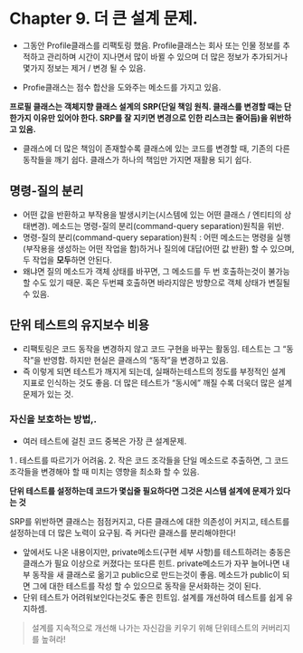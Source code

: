 # Chapter 9. 더 큰 설계 문제.

- 그동안 Profile클래스를 리팩토링 했음. Profile클래스는 회사 또는 인물 정보를 추적하고 관리하며 시간이 지나면서 많이 바뀔 수 있으며 더 많은 정보가 추가되거나 몇가지 정보는 제거 / 변경 될 수 있음.

- Profie클래스는 점수 합산을 도와주는 메소드를 가지고 있음. 

**프로필 클래스는 객체지향 클래스 설계의 SRP(단일 책임 원칙. 클래스를 변경할 때는 단 한가지 이유만 있어야 한다. SRP를 잘 지키면 변경으로 인한 리스크는 줄어듬)을 위반하고 있음.**

- 클래스에 더 많은 책임이 존재할수록 클래스에 있는 코드를 변경할 때, 기존의 다른 동작들을 깨기 쉽다. 클래스가 하나의 책임만 가지면 재활용 되기 쉽다.

## 명령-질의 분리

- 어떤 값을 반환하고 부작용을 발생시키는(시스템에 있는 어떤 클래스 / 엔티티의 상태변경). 메소드는 명령-질의 분리(command-query separation)원칙을 위반.
- 명령-질의 분리(command-query separation)원칙 : 어떤 메소드는 명령을 실행(부작용을 생성하는 어떤 작업을 함)하거나 질의에 대답(어떤 값 반환) 할 수 있으며, 두 작업을 **모두**하면 안된다.
- 왜냐면 질의 메소드가 객체 상태를 바꾸면, 그 메소드를 두 번 호출하는것이 불가능할 수도 있기 때문. 혹은 두번쨰 호출하면 바라지않은 방향으로 객체 상태가 변질될 수 있음.

## 단위 테스트의 유지보수 비용

- 리팩토링은 코드 동작을 변경하지 않고 코드 구현을 바꾸는 활동임. 테스트는 그 “동작”을 반영함.  하지만 현실은 클래스의 “동작”을 변경하고 있음. 
- 즉 이렇게 되면 테스트가 깨지게 되는데, 실패하는테스트의 정도를 부정적인 설계 지표로 인식하는 것도 좋음. 더 많은 테스트가 “동시에” 깨질 수록 더욱더 많은 설계 문제가 있는 것.

### 자신을 보호하는 방법,.

- 여러 테스트에 걸친 코드 중복은 가장 큰 설계문제. <p>
  
1 . 테스트를 따르기가 어려움.
2. 작은 코드 조각들을 단일 메소드로 추출하면, 그 코드 조각들을 변경해야 할 때 미치는 영향을 최소화 할 수 있음. <p>
  
**단위 테스트를 설정하는데 코드가 몇십줄 필요하다면 그것은 시스템 설계에 문제가 있다는 것**

SRP를 위반하면 클래스는 점점커지고, 다른 클래스에 대한 의존성이 커지고, 테스트를 설정하는데 더 많은 노력이 요구됨. 즉 커다란 클래스를 분리해야한다!

- 앞에서도 나온 내용이지만, private메소드(구현 세부 사항)를 테스트하려는 충동은 클래스가 필요 이상으로 커졌다는 또다른 힌트. private메소드가 자꾸 늘어나면 내부 동작을 새 클래스로 옮기고 public으로 만드는것이 좋음. 메소드가 public이 되면 그에 대한 테스트를 작성 할 수 있으므로 동작을 문서화하는 것이 된다. 
- 단위 테스트가 어려워보인다는것도 좋은 힌트임. 설계를 개선하여 테스트를 쉽게 유지하셈. 

> 설계를 지속적으로 개선해 나가는 자신감을 키우기 위해 단위테스트의 커버리지를 높혀라!

